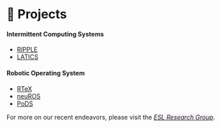 # 📝 Projects
#### Intermittent Computing Systems
- [RIPPLE]()
- [LATICS]()

#### Robotic Operating System
- [RTeX](https://github.com/ESLab2012/RTeX)
- [neuROS]()
- [PoDS]()

For more on our recent endeavors, please visit the <span style="font-style:italic; background-color:rgb(250, 244, 250); color:rgb(157, 34, 157)">[ESL Research Group]()</span>.